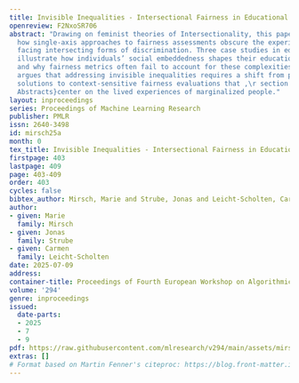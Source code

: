 ```yaml
---
title: Invisible Inequalities - Intersectional Fairness in Educational AI
openreview: F2NxoSR706
abstract: "Drawing on feminist theories of Intersectionality, this paper explores
  how single-axis approaches to fairness assessments obscure the experiences of individuals
  facing intersecting forms of discrimination. Three case studies in educational AI
  illustrate how individuals’ social embeddedness shapes their educational trajectories
  and why fairness metrics often fail to account for these complexities. The paper
  argues that addressing invisible inequalities requires a shift from purely technical
  solutions to context-sensitive fairness evaluations that ,\r section = {Extended
  Abstracts}center on the lived experiences of marginalized people."
layout: inproceedings
series: Proceedings of Machine Learning Research
publisher: PMLR
issn: 2640-3498
id: mirsch25a
month: 0
tex_title: Invisible Inequalities - Intersectional Fairness in Educational AI
firstpage: 403
lastpage: 409
page: 403-409
order: 403
cycles: false
bibtex_author: Mirsch, Marie and Strube, Jonas and Leicht-Scholten, Carmen
author:
- given: Marie
  family: Mirsch
- given: Jonas
  family: Strube
- given: Carmen
  family: Leicht-Scholten
date: 2025-07-09
address:
container-title: Proceedings of Fourth European Workshop on Algorithmic Fairness
volume: '294'
genre: inproceedings
issued:
  date-parts:
  - 2025
  - 7
  - 9
pdf: https://raw.githubusercontent.com/mlresearch/v294/main/assets/mirsch25a/mirsch25a.pdf
extras: []
# Format based on Martin Fenner's citeproc: https://blog.front-matter.io/posts/citeproc-yaml-for-bibliographies/
---
```

